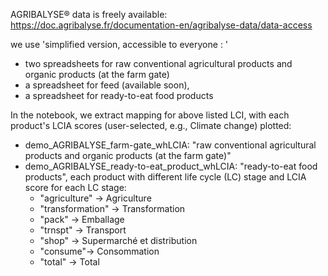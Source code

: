 AGRIBALYSE® data is freely available: https://doc.agribalyse.fr/documentation-en/agribalyse-data/data-access

we use 'simplified version, accessible to everyone : '
- two spreadsheets for raw conventional agricultural products and organic products (at the farm gate)
- a spreadsheet for feed (available soon),
- a spreadsheet for ready-to-eat food products

In the notebook, we extract mapping for above listed LCI, with each product's LCIA scores (user-selected, e.g., Climate change) plotted:
- demo_AGRIBALYSE_farm-gate_whLCIA: "raw conventional agricultural products and organic products (at the farm gate)"
- demo_AGRIBALYSE_ready-to-eat_product_whLCIA: "ready-to-eat food products", each product with different life cycle (LC) stage and LCIA score for each LC stage: 
  - "agriculture" -> Agriculture
  - "transformation" ->  Transformation
  - "pack" -> Emballage
  - "trnspt" ->  Transport
  - "shop" -> Supermarché et distribution
  - "consume"->  Consommation
  - "total" ->  Total
